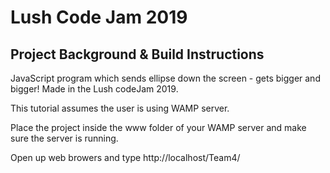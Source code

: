 
# Lush Code Jam 2019

## Project Background & Build Instructions

JavaScript program which sends ellipse down the screen - gets bigger and bigger! Made in the Lush codeJam 2019. 

This tutorial assumes the user is using WAMP server.

Place the project inside the www folder of your WAMP server and make sure the server is running. 

Open up web browers and type http://localhost/Team4/



